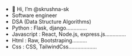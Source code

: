 - 👋 Hi, I’m @skrushna-sk
- Software engineer
- DSA (Data Structure Algorithms)
- Python : Flask, django..............
- Javascript : React, Node.js, express.js..............
- Html : Raw, Bootstraping..........
- Css : CSS, TailwindCss...................

<!---
skrushna-sk/skrushna-sk is a ✨ special ✨ repository because its `README.md` (this file) appears on your GitHub profile.
You can click the Preview link to take a look at your changes.
--->
